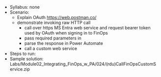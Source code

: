 - Syllabus: none
- Scenario: 
    - Explain OAuth
        https://web.postman.co/
    - demonstrate invoking raw HTTP call
        - call over https MS Entra web service and request bearer token used by OAuth when signing in to FinOps
        - pass required parameters in
        - parse the response in Power Automate
        - call a custom web service
- Steps to run:
- Sample solution: Labs/Module02_Integrating_FinOps_w_PA/024/(rdu)CallFinOpsCustomService.zip